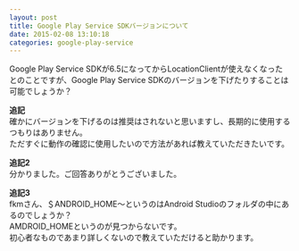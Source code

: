 ```yaml
---
layout: post
title: Google Play Service SDKバージョンについて
date: 2015-02-08 13:10:18
categories: google-play-service
---
```

<p>Google Play Service SDKが6.5になってからLocationClientが使えなくなったとのことですが、Google Play Service SDKのバージョンを下げたりすることは可能でしょうか？</p>

<p><strong>追記</strong><br>
確かにバージョンを下げるのは推奨はされないと思いますし、長期的に使用するつもりはありません。<br>
ただすぐに動作の確認に使用したいので方法があれば教えていただきたいです。</p>

<p><strong>追記2</strong><br>
分かりました。ご回答ありがとうございました。</p>

<p><strong>追記3</strong><br>
fkmさん、＄ANDROID_HOME～というのはAndroid Studioのフォルダの中にあるのでしょうか？<br>
AMDROID_HOMEというのが見つからないです。<br>
初心者なものであまり詳しくないので教えていただけると助かります。</p>
